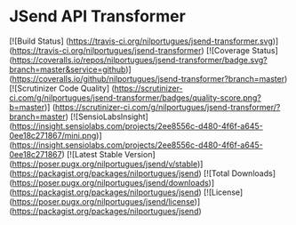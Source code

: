 # JSend API Transformer

[![Build Status]
(https://travis-ci.org/nilportugues/jsend-transformer.svg)]
(https://travis-ci.org/nilportugues/jsend-transformer) [![Coverage Status]
(https://coveralls.io/repos/nilportugues/jsend-transformer/badge.svg?branch=master&service=github)]
(https://coveralls.io/github/nilportugues/jsend-transformer?branch=master) [![Scrutinizer Code Quality]
(https://scrutinizer-ci.com/g/nilportugues/jsend-transformer/badges/quality-score.png?b=master)]
(https://scrutinizer-ci.com/g/nilportugues/jsend-transformer/?branch=master) [![SensioLabsInsight]
(https://insight.sensiolabs.com/projects/2ee8556c-d480-4f6f-a645-0ee18c271867/mini.png)]
(https://insight.sensiolabs.com/projects/2ee8556c-d480-4f6f-a645-0ee18c271867) [![Latest Stable Version]
(https://poser.pugx.org/nilportugues/jsend/v/stable)]
(https://packagist.org/packages/nilportugues/jsend) [![Total Downloads]
(https://poser.pugx.org/nilportugues/jsend/downloads)]
(https://packagist.org/packages/nilportugues/jsend) [![License]
(https://poser.pugx.org/nilportugues/jsend/license)]
(https://packagist.org/packages/nilportugues/jsend) 
